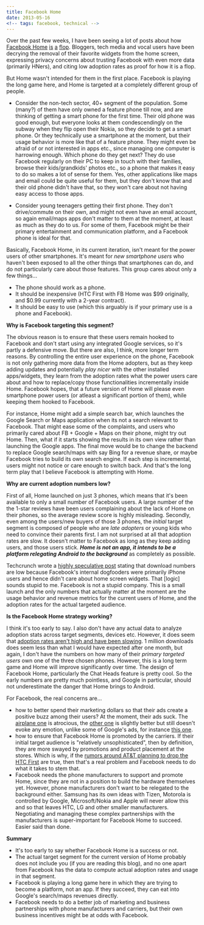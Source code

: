 ```yaml
---
title: Facebook Home
date: 2013-05-16
<!-- tags: facebook, technical -->
---
```


Over the past few weeks, I have been seeing a lot of posts about how 
[Facebook Home](https://www.facebook.com/home)
[is](http://techcrunch.com/2013/05/12/droidfooding-home/)
[a](http://stratechery.com/2013/the-facebook-flop/) 
[flop](http://www.businessinsider.com/facebook-made-a-simple-huge-mistake-building-home-which-looks-like-a-bigger-flop-by-the-second-2013-5). Bloggers, tech media and vocal users have been decrying the removal of their favorite widgets from the home screen, expressing privacy concerns about trusting Facebook with even more data (primarily HNers), and citing low adoption rates as proof for how it is a flop.

But Home wasn't intended for them in the first place. Facebook is playing the long game here, and Home is targeted at a completely different group of people.

* Consider the non-tech sector, 40+ segment of the population. Some (many?) of them have only owned a feature phone till now, and are thinking of getting a smart phone for the first time. Their old phone was good enough, but everyone looks at them condescendingly on the subway when they flip open their Nokia, so they decide to get a smart phone. Or they technically use a smartphone at the moment, but their usage behavior is more like that of a feature phone. They might even be afraid of or not interested in apps etc., since managing one computer is harrowing enough. Which phone do they get next? They do use Facebook regularly on their PC to keep in touch with their families, browse their kids/grandkids' photos etc., so a phone that makes it easy to do so makes a lot of sense for them. Yes, other applications like maps and email could be quite useful for them, but they don't know that and their old phone didn't have that, so they won't care about not having easy access to those apps.

* Consider young teenagers getting their first phone. They don't drive/commute on their own, and might not even have an email account, so again email/maps apps don't matter to them at the moment, at least as much as they do to us. For some of them, Facebook might be their primary entertainment and communication platform, and a Facebook phone is ideal for that.

Basically, Facebook Home, in its current iteration, isn't meant for the power users of other smartphones. It's meant for _new smartphone users_ who haven't been exposed to all the other things that smartphones can do, and do not particularly care about those features. This group cares about only a few things...

* The phone should work as a phone.
* It should be inexpensive (HTC First with FB Home was $99 originally, and $0.99 currently with a 2-year contract).
* It should be easy to use (which this arguably is if your primary use is a phone and Facebook).

__Why is Facebook targeting this segment?__

The obvious reason is to ensure that these users remain hooked to Facebook and don't start using any integrated Google services, so it's partly a defensive move. But there are also, I think, more longer term reasons. By controlling the entire user experience on the phone, Facebook is not only gathering more data from the Home adopters, but as they keep adding updates and potentially *play nicer* with the other installed apps/widgets, they learn from the adoption rates what the power users care about and how to replace/copy those functionalities incrementally inside Home. Facebook hopes, that a future version of Home will please even smartphone power users (or atleast a significant portion of them), while keeping them hooked to Facebook.

For instance, Home might add a simple search bar, which launches the Google Search or Maps application when its not a search relevant to Facebook. That might ease some of the complaints, and users who primarily cared about FB + Google + Maps on their phone, might try out Home. Then, what if it starts showing the results in its own view rather than launching the Google apps. The final move would be to change the backend to replace Google search/maps with say Bing for a revenue share, or maybe Facebook tries to build its own search engine. If each step is incremental, users might not notice or care enough to switch back. And that's the long term play that I believe Facebook is attempting with Home.

__Why are current adoption numbers low?__

First of all, Home launched on just 3 phones, which means that it's been available to only a small number of Facebook users. A large number of the the 1-star reviews have been users complaining about the lack of Home on their phones, so the average review score is highly misleading. Secondly, even among the users/new buyers of those 3 phones, the _initial_ target segment is composed of people who are _late adopters_ or young kids who need to convince their parents first. I am not surprised at all that adoption rates are slow. It doesn't matter to Facebook as long as they keep adding users, and those users stick. __*Home is not an app, it intends to be a platform relegating Android to the background*__ as completely as possible.

Techcrunch wrote a [highly speculative post](http://techcrunch.com/2013/05/12/droidfooding-home/) stating that download numbers are low because Facebook's internal dogfooders were primarily iPhone users and hence didn't care about home screen widgets. That [logic] sounds stupid to me. Facebook is not a stupid company. This is a small launch and the only numbers that actually matter at the moment are the usage behavior and revenue metrics for the current users of Home, and the adoption rates for the actual targeted audience.

__Is the Facebook Home strategy working?__

I think it's too early to say. I also don't have any actual data to analyze adoption stats across target segments, devices etc. However, it does seem that [adoption rates aren't high and have been slowing](http://news.cnet.com/8301-1023_3-57584108-93/facebook-home-finally-hits-1m-download-mark/). 1 million downloads does seem less than what I would have expected after one month, but again, I don't have the numbers on how many of their _primary targeted users_ own one of the three chosen phones. However, this is a long term game and Home will improve significantly over time. The design of Facebook Home, particularly the Chat Heads feature is pretty cool. So the early numbers are pretty much pointless, and Google in particular, should not underestimate the danger that Home brings to Android.

For Facebook, the real concerns are...

* how to better spend their marketing dollars so that their ads create a positive buzz among their users? At the moment, their ads suck. The [airplane one](http://www.youtube.com/watch?v=mx_GzNlQOxI) is atrocious, the [other one](http://www.youtube.com/watch?v=Lep_DSmSRwE) is slightly better but still doesn't evoke any emotion, unlike some of Google's ads, for instance [this one](http://www.youtube.com/watch?v=R4vkVHijdQk).
* how to ensure that Facebook Home is promoted by the carriers. If their initial target audience is "relatively unsophisticated", then by definition, they are more swayed by promotions and product placement at the stores. Which is why, if the [rumors around AT&T planning to drop the HTC First](http://bgr.com/2013/05/13/htc-first-discontinued-att-facebook-phone/) are true, then that's a real problem and Facebook needs to do what it takes to stem that. 
* Facebook needs the phone manufacturers to support and promote Home, since they are not in a position to build the hardware themselves yet. However, phone manufacturers don't want to be relegated to the background either. Samsung has its own ideas with Tizen, Motorola is controlled by Google, Microsoft/Nokia and Apple will never allow this and so that leaves HTC, LG and other smaller manufacturers. Negotiating and managing these complex partnerships with the manufacturers is super-important for Facebook Home to succeed. Easier said than done.

__Summary__

* It's too early to say whether Facebook Home is a success or not. 
* The actual target segment for the current version of Home probably does not include you (if you are reading this blog), and no one apart from Facebook has the data to compute actual adoption rates and usage in that segment.
* Facebook is playing a long game here in which they are trying to become a platform, not an app. If they succeed, they can eat into Google's search/maps revenues directly.
* Facebook needs to do a better job of marketing and business partnerships with phone manufacturers and carriers, but their own business incentives might be at odds with Facebook.

